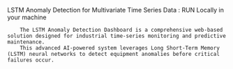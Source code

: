  LSTM Anomaly Detection for Multivariate Time Series Data : RUN Locally in your machine

        The LSTM Anomaly Detection Dashboard is a comprehensive web-based solution designed for industrial time-series monitoring and predictive maintenance.
        This advanced AI-powered system leverages Long Short-Term Memory (LSTM) neural networks to detect equipment anomalies before critical failures occur.

